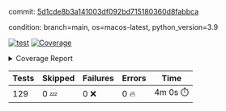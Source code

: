 commit: [5d1cde8b3a141003df092bd715180360d8fabbca](https://github.com/rcmdnk/homebrew-file/tree/5d1cde8b3a141003df092bd715180360d8fabbca)

condition: branch=main, os=macos-latest, python_version=3.9

[![test](https://github.com/rcmdnk/homebrew-file/actions/workflows/test.yml/badge.svg)](https://github.com/rcmdnk/homebrew-file/actions/runs/17359336258)
<a href="https://github.com/rcmdnk/homebrew-file/blob/5d1cde8b3a141003df092bd715180360d8fabbca/README.md"><img alt="Coverage" src="https://img.shields.io/badge/Coverage-61%25-yellow.svg" /></a><details><summary>Coverage Report </summary><table><tr><th>File</th><th>Stmts</th><th>Miss</th><th>Cover</th><th>Missing</th></tr><tbody><tr><td colspan="5"><b>bin</b></td></tr><tr><td>&nbsp; &nbsp;<a href="https://github.com/rcmdnk/homebrew-file/blob/5d1cde8b3a141003df092bd715180360d8fabbca/bin/brew-file">brew-file</a></td><td>2222</td><td>857</td><td>61%</td><td><a href="https://github.com/rcmdnk/homebrew-file/blob/5d1cde8b3a141003df092bd715180360d8fabbca/bin/brew-file#L56-L62">56&ndash;62</a>, <a href="https://github.com/rcmdnk/homebrew-file/blob/5d1cde8b3a141003df092bd715180360d8fabbca/bin/brew-file#L149">149</a>, <a href="https://github.com/rcmdnk/homebrew-file/blob/5d1cde8b3a141003df092bd715180360d8fabbca/bin/brew-file#L161">161</a>, <a href="https://github.com/rcmdnk/homebrew-file/blob/5d1cde8b3a141003df092bd715180360d8fabbca/bin/brew-file#L164">164</a>, <a href="https://github.com/rcmdnk/homebrew-file/blob/5d1cde8b3a141003df092bd715180360d8fabbca/bin/brew-file#L213">213</a>, <a href="https://github.com/rcmdnk/homebrew-file/blob/5d1cde8b3a141003df092bd715180360d8fabbca/bin/brew-file#L307">307</a>, <a href="https://github.com/rcmdnk/homebrew-file/blob/5d1cde8b3a141003df092bd715180360d8fabbca/bin/brew-file#L310">310</a>, <a href="https://github.com/rcmdnk/homebrew-file/blob/5d1cde8b3a141003df092bd715180360d8fabbca/bin/brew-file#L378-L380">378&ndash;380</a>, <a href="https://github.com/rcmdnk/homebrew-file/blob/5d1cde8b3a141003df092bd715180360d8fabbca/bin/brew-file#L389-L390">389&ndash;390</a>, <a href="https://github.com/rcmdnk/homebrew-file/blob/5d1cde8b3a141003df092bd715180360d8fabbca/bin/brew-file#L484">484</a>, <a href="https://github.com/rcmdnk/homebrew-file/blob/5d1cde8b3a141003df092bd715180360d8fabbca/bin/brew-file#L490-L493">490&ndash;493</a>, <a href="https://github.com/rcmdnk/homebrew-file/blob/5d1cde8b3a141003df092bd715180360d8fabbca/bin/brew-file#L531-L555">531&ndash;555</a>, <a href="https://github.com/rcmdnk/homebrew-file/blob/5d1cde8b3a141003df092bd715180360d8fabbca/bin/brew-file#L559-L567">559&ndash;567</a>, <a href="https://github.com/rcmdnk/homebrew-file/blob/5d1cde8b3a141003df092bd715180360d8fabbca/bin/brew-file#L699">699</a>, <a href="https://github.com/rcmdnk/homebrew-file/blob/5d1cde8b3a141003df092bd715180360d8fabbca/bin/brew-file#L821-L825">821&ndash;825</a>, <a href="https://github.com/rcmdnk/homebrew-file/blob/5d1cde8b3a141003df092bd715180360d8fabbca/bin/brew-file#L838-L843">838&ndash;843</a>, <a href="https://github.com/rcmdnk/homebrew-file/blob/5d1cde8b3a141003df092bd715180360d8fabbca/bin/brew-file#L854">854</a>, <a href="https://github.com/rcmdnk/homebrew-file/blob/5d1cde8b3a141003df092bd715180360d8fabbca/bin/brew-file#L871">871</a>, <a href="https://github.com/rcmdnk/homebrew-file/blob/5d1cde8b3a141003df092bd715180360d8fabbca/bin/brew-file#L875-L883">875&ndash;883</a>, <a href="https://github.com/rcmdnk/homebrew-file/blob/5d1cde8b3a141003df092bd715180360d8fabbca/bin/brew-file#L892-L895">892&ndash;895</a>, <a href="https://github.com/rcmdnk/homebrew-file/blob/5d1cde8b3a141003df092bd715180360d8fabbca/bin/brew-file#L897-L900">897&ndash;900</a>, <a href="https://github.com/rcmdnk/homebrew-file/blob/5d1cde8b3a141003df092bd715180360d8fabbca/bin/brew-file#L902-L905">902&ndash;905</a>, <a href="https://github.com/rcmdnk/homebrew-file/blob/5d1cde8b3a141003df092bd715180360d8fabbca/bin/brew-file#L907-L910">907&ndash;910</a>, <a href="https://github.com/rcmdnk/homebrew-file/blob/5d1cde8b3a141003df092bd715180360d8fabbca/bin/brew-file#L921-L939">921&ndash;939</a>, <a href="https://github.com/rcmdnk/homebrew-file/blob/5d1cde8b3a141003df092bd715180360d8fabbca/bin/brew-file#L991-L1002">991&ndash;1002</a>, <a href="https://github.com/rcmdnk/homebrew-file/blob/5d1cde8b3a141003df092bd715180360d8fabbca/bin/brew-file#L1005-L1033">1005&ndash;1033</a>, <a href="https://github.com/rcmdnk/homebrew-file/blob/5d1cde8b3a141003df092bd715180360d8fabbca/bin/brew-file#L1049-L1064">1049&ndash;1064</a>, <a href="https://github.com/rcmdnk/homebrew-file/blob/5d1cde8b3a141003df092bd715180360d8fabbca/bin/brew-file#L1106">1106</a>, <a href="https://github.com/rcmdnk/homebrew-file/blob/5d1cde8b3a141003df092bd715180360d8fabbca/bin/brew-file#L1122-L1127">1122&ndash;1127</a>, <a href="https://github.com/rcmdnk/homebrew-file/blob/5d1cde8b3a141003df092bd715180360d8fabbca/bin/brew-file#L1131-L1133">1131&ndash;1133</a>, <a href="https://github.com/rcmdnk/homebrew-file/blob/5d1cde8b3a141003df092bd715180360d8fabbca/bin/brew-file#L1137-L1140">1137&ndash;1140</a>, <a href="https://github.com/rcmdnk/homebrew-file/blob/5d1cde8b3a141003df092bd715180360d8fabbca/bin/brew-file#L1144-L1146">1144&ndash;1146</a>, <a href="https://github.com/rcmdnk/homebrew-file/blob/5d1cde8b3a141003df092bd715180360d8fabbca/bin/brew-file#L1150-L1152">1150&ndash;1152</a>, <a href="https://github.com/rcmdnk/homebrew-file/blob/5d1cde8b3a141003df092bd715180360d8fabbca/bin/brew-file#L1156-L1158">1156&ndash;1158</a>, <a href="https://github.com/rcmdnk/homebrew-file/blob/5d1cde8b3a141003df092bd715180360d8fabbca/bin/brew-file#L1162-L1164">1162&ndash;1164</a>, <a href="https://github.com/rcmdnk/homebrew-file/blob/5d1cde8b3a141003df092bd715180360d8fabbca/bin/brew-file#L1168-L1170">1168&ndash;1170</a>, <a href="https://github.com/rcmdnk/homebrew-file/blob/5d1cde8b3a141003df092bd715180360d8fabbca/bin/brew-file#L1174-L1176">1174&ndash;1176</a>, <a href="https://github.com/rcmdnk/homebrew-file/blob/5d1cde8b3a141003df092bd715180360d8fabbca/bin/brew-file#L1180-L1183">1180&ndash;1183</a>, <a href="https://github.com/rcmdnk/homebrew-file/blob/5d1cde8b3a141003df092bd715180360d8fabbca/bin/brew-file#L1187-L1189">1187&ndash;1189</a>, <a href="https://github.com/rcmdnk/homebrew-file/blob/5d1cde8b3a141003df092bd715180360d8fabbca/bin/brew-file#L1207">1207</a>, <a href="https://github.com/rcmdnk/homebrew-file/blob/5d1cde8b3a141003df092bd715180360d8fabbca/bin/brew-file#L1257-L1259">1257&ndash;1259</a>, <a href="https://github.com/rcmdnk/homebrew-file/blob/5d1cde8b3a141003df092bd715180360d8fabbca/bin/brew-file#L1262">1262</a>, <a href="https://github.com/rcmdnk/homebrew-file/blob/5d1cde8b3a141003df092bd715180360d8fabbca/bin/brew-file#L1268">1268</a>, <a href="https://github.com/rcmdnk/homebrew-file/blob/5d1cde8b3a141003df092bd715180360d8fabbca/bin/brew-file#L1290-L1293">1290&ndash;1293</a>, <a href="https://github.com/rcmdnk/homebrew-file/blob/5d1cde8b3a141003df092bd715180360d8fabbca/bin/brew-file#L1375">1375</a>, <a href="https://github.com/rcmdnk/homebrew-file/blob/5d1cde8b3a141003df092bd715180360d8fabbca/bin/brew-file#L1413">1413</a>, <a href="https://github.com/rcmdnk/homebrew-file/blob/5d1cde8b3a141003df092bd715180360d8fabbca/bin/brew-file#L1450">1450</a>, <a href="https://github.com/rcmdnk/homebrew-file/blob/5d1cde8b3a141003df092bd715180360d8fabbca/bin/brew-file#L1453">1453</a>, <a href="https://github.com/rcmdnk/homebrew-file/blob/5d1cde8b3a141003df092bd715180360d8fabbca/bin/brew-file#L1465">1465</a>, <a href="https://github.com/rcmdnk/homebrew-file/blob/5d1cde8b3a141003df092bd715180360d8fabbca/bin/brew-file#L1467">1467</a>, <a href="https://github.com/rcmdnk/homebrew-file/blob/5d1cde8b3a141003df092bd715180360d8fabbca/bin/brew-file#L1502-L1503">1502&ndash;1503</a>, <a href="https://github.com/rcmdnk/homebrew-file/blob/5d1cde8b3a141003df092bd715180360d8fabbca/bin/brew-file#L1515-L1518">1515&ndash;1518</a>, <a href="https://github.com/rcmdnk/homebrew-file/blob/5d1cde8b3a141003df092bd715180360d8fabbca/bin/brew-file#L1548-L1579">1548&ndash;1579</a>, <a href="https://github.com/rcmdnk/homebrew-file/blob/5d1cde8b3a141003df092bd715180360d8fabbca/bin/brew-file#L1586">1586</a>, <a href="https://github.com/rcmdnk/homebrew-file/blob/5d1cde8b3a141003df092bd715180360d8fabbca/bin/brew-file#L1588">1588</a>, <a href="https://github.com/rcmdnk/homebrew-file/blob/5d1cde8b3a141003df092bd715180360d8fabbca/bin/brew-file#L1597-L1598">1597&ndash;1598</a>, <a href="https://github.com/rcmdnk/homebrew-file/blob/5d1cde8b3a141003df092bd715180360d8fabbca/bin/brew-file#L1603">1603</a>, <a href="https://github.com/rcmdnk/homebrew-file/blob/5d1cde8b3a141003df092bd715180360d8fabbca/bin/brew-file#L1609">1609</a>, <a href="https://github.com/rcmdnk/homebrew-file/blob/5d1cde8b3a141003df092bd715180360d8fabbca/bin/brew-file#L1613-L1624">1613&ndash;1624</a>, <a href="https://github.com/rcmdnk/homebrew-file/blob/5d1cde8b3a141003df092bd715180360d8fabbca/bin/brew-file#L1627-L1632">1627&ndash;1632</a>, <a href="https://github.com/rcmdnk/homebrew-file/blob/5d1cde8b3a141003df092bd715180360d8fabbca/bin/brew-file#L1643-L1663">1643&ndash;1663</a>, <a href="https://github.com/rcmdnk/homebrew-file/blob/5d1cde8b3a141003df092bd715180360d8fabbca/bin/brew-file#L1691">1691</a>, <a href="https://github.com/rcmdnk/homebrew-file/blob/5d1cde8b3a141003df092bd715180360d8fabbca/bin/brew-file#L1730-L1737">1730&ndash;1737</a>, <a href="https://github.com/rcmdnk/homebrew-file/blob/5d1cde8b3a141003df092bd715180360d8fabbca/bin/brew-file#L1744-L1752">1744&ndash;1752</a>, <a href="https://github.com/rcmdnk/homebrew-file/blob/5d1cde8b3a141003df092bd715180360d8fabbca/bin/brew-file#L1768">1768</a>, <a href="https://github.com/rcmdnk/homebrew-file/blob/5d1cde8b3a141003df092bd715180360d8fabbca/bin/brew-file#L1778">1778</a>, <a href="https://github.com/rcmdnk/homebrew-file/blob/5d1cde8b3a141003df092bd715180360d8fabbca/bin/brew-file#L1784">1784</a>, <a href="https://github.com/rcmdnk/homebrew-file/blob/5d1cde8b3a141003df092bd715180360d8fabbca/bin/brew-file#L1794">1794</a>, <a href="https://github.com/rcmdnk/homebrew-file/blob/5d1cde8b3a141003df092bd715180360d8fabbca/bin/brew-file#L1803-L1804">1803&ndash;1804</a>, <a href="https://github.com/rcmdnk/homebrew-file/blob/5d1cde8b3a141003df092bd715180360d8fabbca/bin/brew-file#L1808">1808</a>, <a href="https://github.com/rcmdnk/homebrew-file/blob/5d1cde8b3a141003df092bd715180360d8fabbca/bin/brew-file#L1814">1814</a>, <a href="https://github.com/rcmdnk/homebrew-file/blob/5d1cde8b3a141003df092bd715180360d8fabbca/bin/brew-file#L1820-L1824">1820&ndash;1824</a>, <a href="https://github.com/rcmdnk/homebrew-file/blob/5d1cde8b3a141003df092bd715180360d8fabbca/bin/brew-file#L1840-L1847">1840&ndash;1847</a>, <a href="https://github.com/rcmdnk/homebrew-file/blob/5d1cde8b3a141003df092bd715180360d8fabbca/bin/brew-file#L1854-L1858">1854&ndash;1858</a>, <a href="https://github.com/rcmdnk/homebrew-file/blob/5d1cde8b3a141003df092bd715180360d8fabbca/bin/brew-file#L1862">1862</a>, <a href="https://github.com/rcmdnk/homebrew-file/blob/5d1cde8b3a141003df092bd715180360d8fabbca/bin/brew-file#L1875-L1876">1875&ndash;1876</a>, <a href="https://github.com/rcmdnk/homebrew-file/blob/5d1cde8b3a141003df092bd715180360d8fabbca/bin/brew-file#L1897-L2024">1897&ndash;2024</a>, <a href="https://github.com/rcmdnk/homebrew-file/blob/5d1cde8b3a141003df092bd715180360d8fabbca/bin/brew-file#L2027-L2036">2027&ndash;2036</a>, <a href="https://github.com/rcmdnk/homebrew-file/blob/5d1cde8b3a141003df092bd715180360d8fabbca/bin/brew-file#L2049">2049</a>, <a href="https://github.com/rcmdnk/homebrew-file/blob/5d1cde8b3a141003df092bd715180360d8fabbca/bin/brew-file#L2054">2054</a>, <a href="https://github.com/rcmdnk/homebrew-file/blob/5d1cde8b3a141003df092bd715180360d8fabbca/bin/brew-file#L2059-L2098">2059&ndash;2098</a>, <a href="https://github.com/rcmdnk/homebrew-file/blob/5d1cde8b3a141003df092bd715180360d8fabbca/bin/brew-file#L2108-L2135">2108&ndash;2135</a>, <a href="https://github.com/rcmdnk/homebrew-file/blob/5d1cde8b3a141003df092bd715180360d8fabbca/bin/brew-file#L2139-L2205">2139&ndash;2205</a>, <a href="https://github.com/rcmdnk/homebrew-file/blob/5d1cde8b3a141003df092bd715180360d8fabbca/bin/brew-file#L2212-L2215">2212&ndash;2215</a>, <a href="https://github.com/rcmdnk/homebrew-file/blob/5d1cde8b3a141003df092bd715180360d8fabbca/bin/brew-file#L2224-L2227">2224&ndash;2227</a>, <a href="https://github.com/rcmdnk/homebrew-file/blob/5d1cde8b3a141003df092bd715180360d8fabbca/bin/brew-file#L2236-L2239">2236&ndash;2239</a>, <a href="https://github.com/rcmdnk/homebrew-file/blob/5d1cde8b3a141003df092bd715180360d8fabbca/bin/brew-file#L2248-L2251">2248&ndash;2251</a>, <a href="https://github.com/rcmdnk/homebrew-file/blob/5d1cde8b3a141003df092bd715180360d8fabbca/bin/brew-file#L2260-L2281">2260&ndash;2281</a>, <a href="https://github.com/rcmdnk/homebrew-file/blob/5d1cde8b3a141003df092bd715180360d8fabbca/bin/brew-file#L2291-L2309">2291&ndash;2309</a>, <a href="https://github.com/rcmdnk/homebrew-file/blob/5d1cde8b3a141003df092bd715180360d8fabbca/bin/brew-file#L2318-L2328">2318&ndash;2328</a>, <a href="https://github.com/rcmdnk/homebrew-file/blob/5d1cde8b3a141003df092bd715180360d8fabbca/bin/brew-file#L2331-L2346">2331&ndash;2346</a>, <a href="https://github.com/rcmdnk/homebrew-file/blob/5d1cde8b3a141003df092bd715180360d8fabbca/bin/brew-file#L2349-L2361">2349&ndash;2361</a>, <a href="https://github.com/rcmdnk/homebrew-file/blob/5d1cde8b3a141003df092bd715180360d8fabbca/bin/brew-file#L2364-L2376">2364&ndash;2376</a>, <a href="https://github.com/rcmdnk/homebrew-file/blob/5d1cde8b3a141003df092bd715180360d8fabbca/bin/brew-file#L2383">2383</a>, <a href="https://github.com/rcmdnk/homebrew-file/blob/5d1cde8b3a141003df092bd715180360d8fabbca/bin/brew-file#L2387-L2394">2387&ndash;2394</a>, <a href="https://github.com/rcmdnk/homebrew-file/blob/5d1cde8b3a141003df092bd715180360d8fabbca/bin/brew-file#L2401-L2402">2401&ndash;2402</a>, <a href="https://github.com/rcmdnk/homebrew-file/blob/5d1cde8b3a141003df092bd715180360d8fabbca/bin/brew-file#L2431">2431</a>, <a href="https://github.com/rcmdnk/homebrew-file/blob/5d1cde8b3a141003df092bd715180360d8fabbca/bin/brew-file#L2437">2437</a>, <a href="https://github.com/rcmdnk/homebrew-file/blob/5d1cde8b3a141003df092bd715180360d8fabbca/bin/brew-file#L2445-L2449">2445&ndash;2449</a>, <a href="https://github.com/rcmdnk/homebrew-file/blob/5d1cde8b3a141003df092bd715180360d8fabbca/bin/brew-file#L2460-L2463">2460&ndash;2463</a>, <a href="https://github.com/rcmdnk/homebrew-file/blob/5d1cde8b3a141003df092bd715180360d8fabbca/bin/brew-file#L2470">2470</a>, <a href="https://github.com/rcmdnk/homebrew-file/blob/5d1cde8b3a141003df092bd715180360d8fabbca/bin/brew-file#L2477">2477</a>, <a href="https://github.com/rcmdnk/homebrew-file/blob/5d1cde8b3a141003df092bd715180360d8fabbca/bin/brew-file#L2481">2481</a>, <a href="https://github.com/rcmdnk/homebrew-file/blob/5d1cde8b3a141003df092bd715180360d8fabbca/bin/brew-file#L2484">2484</a>, <a href="https://github.com/rcmdnk/homebrew-file/blob/5d1cde8b3a141003df092bd715180360d8fabbca/bin/brew-file#L2506-L2539">2506&ndash;2539</a>, <a href="https://github.com/rcmdnk/homebrew-file/blob/5d1cde8b3a141003df092bd715180360d8fabbca/bin/brew-file#L2560">2560</a>, <a href="https://github.com/rcmdnk/homebrew-file/blob/5d1cde8b3a141003df092bd715180360d8fabbca/bin/brew-file#L2577-L2578">2577&ndash;2578</a>, <a href="https://github.com/rcmdnk/homebrew-file/blob/5d1cde8b3a141003df092bd715180360d8fabbca/bin/brew-file#L2582">2582</a>, <a href="https://github.com/rcmdnk/homebrew-file/blob/5d1cde8b3a141003df092bd715180360d8fabbca/bin/brew-file#L2587-L2588">2587&ndash;2588</a>, <a href="https://github.com/rcmdnk/homebrew-file/blob/5d1cde8b3a141003df092bd715180360d8fabbca/bin/brew-file#L2594-L2614">2594&ndash;2614</a>, <a href="https://github.com/rcmdnk/homebrew-file/blob/5d1cde8b3a141003df092bd715180360d8fabbca/bin/brew-file#L2618-L2628">2618&ndash;2628</a>, <a href="https://github.com/rcmdnk/homebrew-file/blob/5d1cde8b3a141003df092bd715180360d8fabbca/bin/brew-file#L2631">2631</a>, <a href="https://github.com/rcmdnk/homebrew-file/blob/5d1cde8b3a141003df092bd715180360d8fabbca/bin/brew-file#L2647">2647</a>, <a href="https://github.com/rcmdnk/homebrew-file/blob/5d1cde8b3a141003df092bd715180360d8fabbca/bin/brew-file#L2651-L2657">2651&ndash;2657</a>, <a href="https://github.com/rcmdnk/homebrew-file/blob/5d1cde8b3a141003df092bd715180360d8fabbca/bin/brew-file#L2659">2659</a>, <a href="https://github.com/rcmdnk/homebrew-file/blob/5d1cde8b3a141003df092bd715180360d8fabbca/bin/brew-file#L2665">2665</a>, <a href="https://github.com/rcmdnk/homebrew-file/blob/5d1cde8b3a141003df092bd715180360d8fabbca/bin/brew-file#L2694-L2706">2694&ndash;2706</a>, <a href="https://github.com/rcmdnk/homebrew-file/blob/5d1cde8b3a141003df092bd715180360d8fabbca/bin/brew-file#L2722-L2723">2722&ndash;2723</a>, <a href="https://github.com/rcmdnk/homebrew-file/blob/5d1cde8b3a141003df092bd715180360d8fabbca/bin/brew-file#L2725">2725</a>, <a href="https://github.com/rcmdnk/homebrew-file/blob/5d1cde8b3a141003df092bd715180360d8fabbca/bin/brew-file#L2735">2735</a>, <a href="https://github.com/rcmdnk/homebrew-file/blob/5d1cde8b3a141003df092bd715180360d8fabbca/bin/brew-file#L2750-L3018">2750&ndash;3018</a>, <a href="https://github.com/rcmdnk/homebrew-file/blob/5d1cde8b3a141003df092bd715180360d8fabbca/bin/brew-file#L3038-L3040">3038&ndash;3040</a>, <a href="https://github.com/rcmdnk/homebrew-file/blob/5d1cde8b3a141003df092bd715180360d8fabbca/bin/brew-file#L3049-L3059">3049&ndash;3059</a>, <a href="https://github.com/rcmdnk/homebrew-file/blob/5d1cde8b3a141003df092bd715180360d8fabbca/bin/brew-file#L3071-L3077">3071&ndash;3077</a>, <a href="https://github.com/rcmdnk/homebrew-file/blob/5d1cde8b3a141003df092bd715180360d8fabbca/bin/brew-file#L3089-L3103">3089&ndash;3103</a>, <a href="https://github.com/rcmdnk/homebrew-file/blob/5d1cde8b3a141003df092bd715180360d8fabbca/bin/brew-file#L3109-L3146">3109&ndash;3146</a>, <a href="https://github.com/rcmdnk/homebrew-file/blob/5d1cde8b3a141003df092bd715180360d8fabbca/bin/brew-file#L3154-L3178">3154&ndash;3178</a>, <a href="https://github.com/rcmdnk/homebrew-file/blob/5d1cde8b3a141003df092bd715180360d8fabbca/bin/brew-file#L3182-L3195">3182&ndash;3195</a>, <a href="https://github.com/rcmdnk/homebrew-file/blob/5d1cde8b3a141003df092bd715180360d8fabbca/bin/brew-file#L3199-L3212">3199&ndash;3212</a>, <a href="https://github.com/rcmdnk/homebrew-file/blob/5d1cde8b3a141003df092bd715180360d8fabbca/bin/brew-file#L3216-L3229">3216&ndash;3229</a>, <a href="https://github.com/rcmdnk/homebrew-file/blob/5d1cde8b3a141003df092bd715180360d8fabbca/bin/brew-file#L3233">3233</a>, <a href="https://github.com/rcmdnk/homebrew-file/blob/5d1cde8b3a141003df092bd715180360d8fabbca/bin/brew-file#L3263-L3264">3263&ndash;3264</a>, <a href="https://github.com/rcmdnk/homebrew-file/blob/5d1cde8b3a141003df092bd715180360d8fabbca/bin/brew-file#L3355">3355</a>, <a href="https://github.com/rcmdnk/homebrew-file/blob/5d1cde8b3a141003df092bd715180360d8fabbca/bin/brew-file#L3357">3357</a>, <a href="https://github.com/rcmdnk/homebrew-file/blob/5d1cde8b3a141003df092bd715180360d8fabbca/bin/brew-file#L3362-L3373">3362&ndash;3373</a>, <a href="https://github.com/rcmdnk/homebrew-file/blob/5d1cde8b3a141003df092bd715180360d8fabbca/bin/brew-file#L3389">3389</a>, <a href="https://github.com/rcmdnk/homebrew-file/blob/5d1cde8b3a141003df092bd715180360d8fabbca/bin/brew-file#L3407-L3424">3407&ndash;3424</a>, <a href="https://github.com/rcmdnk/homebrew-file/blob/5d1cde8b3a141003df092bd715180360d8fabbca/bin/brew-file#L3447">3447</a>, <a href="https://github.com/rcmdnk/homebrew-file/blob/5d1cde8b3a141003df092bd715180360d8fabbca/bin/brew-file#L3453">3453</a>, <a href="https://github.com/rcmdnk/homebrew-file/blob/5d1cde8b3a141003df092bd715180360d8fabbca/bin/brew-file#L3457-L3468">3457&ndash;3468</a>, <a href="https://github.com/rcmdnk/homebrew-file/blob/5d1cde8b3a141003df092bd715180360d8fabbca/bin/brew-file#L3477">3477</a>, <a href="https://github.com/rcmdnk/homebrew-file/blob/5d1cde8b3a141003df092bd715180360d8fabbca/bin/brew-file#L3489">3489</a>, <a href="https://github.com/rcmdnk/homebrew-file/blob/5d1cde8b3a141003df092bd715180360d8fabbca/bin/brew-file#L3491-L3495">3491&ndash;3495</a>, <a href="https://github.com/rcmdnk/homebrew-file/blob/5d1cde8b3a141003df092bd715180360d8fabbca/bin/brew-file#L3499-L3502">3499&ndash;3502</a>, <a href="https://github.com/rcmdnk/homebrew-file/blob/5d1cde8b3a141003df092bd715180360d8fabbca/bin/brew-file#L3505-L3508">3505&ndash;3508</a>, <a href="https://github.com/rcmdnk/homebrew-file/blob/5d1cde8b3a141003df092bd715180360d8fabbca/bin/brew-file#L3511-L3519">3511&ndash;3519</a>, <a href="https://github.com/rcmdnk/homebrew-file/blob/5d1cde8b3a141003df092bd715180360d8fabbca/bin/brew-file#L3548-L3555">3548&ndash;3555</a>, <a href="https://github.com/rcmdnk/homebrew-file/blob/5d1cde8b3a141003df092bd715180360d8fabbca/bin/brew-file#L3566-L3573">3566&ndash;3573</a>, <a href="https://github.com/rcmdnk/homebrew-file/blob/5d1cde8b3a141003df092bd715180360d8fabbca/bin/brew-file#L3654-L3656">3654&ndash;3656</a>, <a href="https://github.com/rcmdnk/homebrew-file/blob/5d1cde8b3a141003df092bd715180360d8fabbca/bin/brew-file#L3679">3679</a>, <a href="https://github.com/rcmdnk/homebrew-file/blob/5d1cde8b3a141003df092bd715180360d8fabbca/bin/brew-file#L3685">3685</a>, <a href="https://github.com/rcmdnk/homebrew-file/blob/5d1cde8b3a141003df092bd715180360d8fabbca/bin/brew-file#L4248-L4249">4248&ndash;4249</a>, <a href="https://github.com/rcmdnk/homebrew-file/blob/5d1cde8b3a141003df092bd715180360d8fabbca/bin/brew-file#L4252">4252</a>, <a href="https://github.com/rcmdnk/homebrew-file/blob/5d1cde8b3a141003df092bd715180360d8fabbca/bin/brew-file#L4256">4256</a>, <a href="https://github.com/rcmdnk/homebrew-file/blob/5d1cde8b3a141003df092bd715180360d8fabbca/bin/brew-file#L4264">4264</a>, <a href="https://github.com/rcmdnk/homebrew-file/blob/5d1cde8b3a141003df092bd715180360d8fabbca/bin/brew-file#L4269-L4271">4269&ndash;4271</a>, <a href="https://github.com/rcmdnk/homebrew-file/blob/5d1cde8b3a141003df092bd715180360d8fabbca/bin/brew-file#L4273-L4275">4273&ndash;4275</a>, <a href="https://github.com/rcmdnk/homebrew-file/blob/5d1cde8b3a141003df092bd715180360d8fabbca/bin/brew-file#L4280-L4281">4280&ndash;4281</a>, <a href="https://github.com/rcmdnk/homebrew-file/blob/5d1cde8b3a141003df092bd715180360d8fabbca/bin/brew-file#L4283-L4285">4283&ndash;4285</a>, <a href="https://github.com/rcmdnk/homebrew-file/blob/5d1cde8b3a141003df092bd715180360d8fabbca/bin/brew-file#L4287-L4288">4287&ndash;4288</a>, <a href="https://github.com/rcmdnk/homebrew-file/blob/5d1cde8b3a141003df092bd715180360d8fabbca/bin/brew-file#L4290-L4364">4290&ndash;4364</a>, <a href="https://github.com/rcmdnk/homebrew-file/blob/5d1cde8b3a141003df092bd715180360d8fabbca/bin/brew-file#L4370-L4380">4370&ndash;4380</a></td></tr><tr><td><b>TOTAL</b></td><td><b>2222</b></td><td><b>857</b></td><td><b>61%</b></td><td>&nbsp;</td></tr></tbody></table></details>

| Tests | Skipped | Failures | Errors | Time |
| ----- | ------- | -------- | -------- | ------------------ |
| 129 | 0 :zzz: | 0 :x: | 0 :fire: | 4m 0s :stopwatch: |

